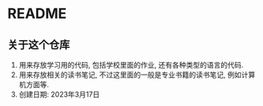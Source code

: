 # README
## 关于这个仓库
1. 用来存放学习用的代码, 包括学校里面的作业, 还有各种类型的语言的代码.
2. 用来存放相关的读书笔记, 不过这里面的一般是专业书籍的读书笔记, 例如计算机方面等.
3. 创建日期: 2023年3月17日

